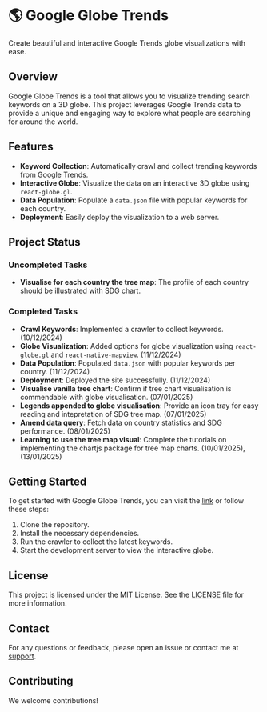 # 🌎 Google Globe Trends

Create beautiful and interactive Google Trends globe visualizations with ease.

## Overview

Google Globe Trends is a tool that allows you to visualize trending search keywords on a 3D globe. This project leverages Google Trends data to provide a unique and engaging way to explore what people are searching for around the world.

## Features

- **Keyword Collection**: Automatically crawl and collect trending keywords from Google Trends.
- **Interactive Globe**: Visualize the data on an interactive 3D globe using `react-globe.gl`.
- **Data Population**: Populate a `data.json` file with popular keywords for each country.
- **Deployment**: Easily deploy the visualization to a web server.

## Project Status

### Uncompleted Tasks

- **Visualise for each country the tree map**: The profile of each country should be illustrated with SDG chart.

### Completed Tasks

- **Crawl Keywords**: Implemented a crawler to collect keywords. (10/12/2024)
- **Globe Visualization**: Added options for globe visualization using `react-globe.gl` and `react-native-mapview`. (11/12/2024)
- **Data Population**: Populated `data.json` with popular keywords per country. (11/12/2024)
- **Deployment**: Deployed the site successfully. (11/12/2024)
- **Visualise vanilla tree chart**: Confirm if tree chart visualisation is commendable with globe visualisation. (07/01/2025)
- **Legends appended to globe visualisation**: Provide an icon tray for easy reading and intepretation of SDG tree map. (07/01/2025)
- **Amend data query**: Fetch data on country statistics and SDG performance. (08/01/2025)
- **Learning to use the tree map visual**: Complete the tutorials on implementing the chartjs package for tree map charts. (10/01/2025), (13/01/2025)

## Getting Started

To get started with Google Globe Trends, you can visit the [link](https://globe-trends.netlify.app/) or follow these steps:

1. Clone the repository.
2. Install the necessary dependencies.
3. Run the crawler to collect the latest keywords.
4. Start the development server to view the interactive globe.

## License

This project is licensed under the MIT License. See the [LICENSE](LICENSE) file for more information.

## Contact

For any questions or feedback, please open an issue or contact me at [support](mailto:thekevin.afachao@gmail.com).

## Contributing

We welcome contributions!

